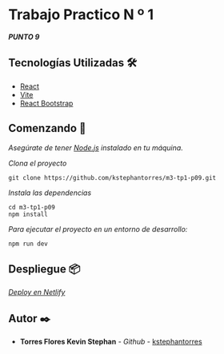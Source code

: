 # Trabajo Practico N º 1

_**PUNTO 9**_

## Tecnologías Utilizadas 🛠️

- [React](https://es.react.dev/)
- [Vite](https://vitejs.dev/)
- [React Bootstrap](https://react-bootstrap.netlify.app/)

## Comenzando 🚀

_Asegúrate de tener [Node.js](https://nodejs.org/) instalado en tu máquina._

_Clona el proyecto_
```
git clone https://github.com/kstephantorres/m3-tp1-p09.git
``` 

_Instala las dependencias_

```
cd m3-tp1-p09
npm install
```

_Para ejecutar el proyecto en un entorno de desarrollo:_
```
npm run dev
```

## Despliegue 📦

_[Deploy en Netlify](https://m3-tp1-p09.netlify.app/)_

## Autor ✒️

* **Torres Flores Kevin Stephan** - *Github* - [kstephantorres](https://github.com/kstephantorres)
